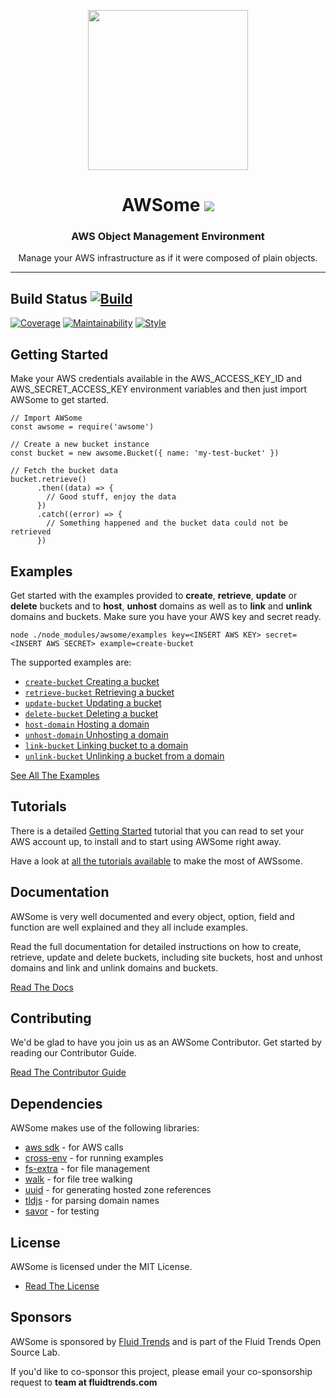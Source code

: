 <p align="center">
<img src="https://raw.githubusercontent.com/fluidtrends/awsome/master/logo.png" width="256px">
</p>

<h1 align="center"> AWSome
<img src="https://img.shields.io/npm/v/awsome.svg"/>
</h1>

<h3 align="center"> AWS Object Management Environment </h3>
<p align="center"> Manage your AWS infrastructure as if it were composed of plain objects.
</p>
<hr/>

## Build Status [![Build](https://circleci.com/gh/fluidtrends/awsome.svg?style=svg)](https://circleci.com/gh/fluidtrends/awsome)

[![Coverage](https://api.codeclimate.com/v1/badges/bcf4dae241b12298574c/test_coverage)](https://codeclimate.com/github/fluidtrends/awsome/test_coverage)
[![Maintainability](https://api.codeclimate.com/v1/badges/bcf4dae241b12298574c/maintainability)](https://codeclimate.com/github/fluidtrends/awsome/maintainability)
[![Style](https://img.shields.io/badge/code%20style-standard-brightgreen.svg)](http://standardjs.com)

## Getting Started

Make your AWS credentials available in the AWS_ACCESS_KEY_ID and AWS_SECRET_ACCESS_KEY environment variables and then just import AWSome to get started.

```
// Import AWSome
const awsome = require('awsome')

// Create a new bucket instance
const bucket = new awsome.Bucket({ name: 'my-test-bucket' })

// Fetch the bucket data
bucket.retrieve()
      .then((data) => {
        // Good stuff, enjoy the data
      })
      .catch((error) => {
        // Something happened and the bucket data could not be retrieved
      })
```

## Examples

Get started with the examples provided to **create**, **retrieve**, **update** or **delete** buckets and to **host**, **unhost** domains as well as to **link** and **unlink** domains and buckets. Make sure you have your AWS key and secret ready.

```
node ./node_modules/awsome/examples key=<INSERT AWS KEY> secret=<INSERT AWS SECRET> example=create-bucket
```

The supported examples are:

* [```create-bucket``` Creating a bucket](https://github.com/fluidtrends/awsome/blob/master/examples/create-bucket.js)
* [```retrieve-bucket``` Retrieving a bucket](https://github.com/fluidtrends/awsome/blob/master/examples/retrieve-bucket.js)
* [```update-bucket``` Updating a bucket](https://github.com/fluidtrends/awsome/blob/master/examples/update-bucket.js)
* [```delete-bucket``` Deleting a bucket](https://github.com/fluidtrends/awsome/blob/master/examples/delete-bucket.js)
* [```host-domain``` Hosting a domain](https://github.com/fluidtrends/awsome/blob/master/examples/host-domain.js)
* [```unhost-domain``` Unhosting a domain](https://github.com/fluidtrends/awsome/blob/master/examples/unhost-domain.js)
* [```link-bucket``` Linking bucket to a domain](https://github.com/fluidtrends/awsome/blob/master/examples/link-bucket.js)
* [```unlink-bucket``` Unlinking a bucket from a domain](https://github.com/fluidtrends/awsome/blob/master/examples/unlink-bucket.js)

[See All The Examples](/examples)

## Tutorials

There is a detailed [Getting Started](tutorials/start) tutorial that you can read to set your AWS account up, to install and to start using AWSome right away.

Have a look at [all the tutorials available](tutorials) to make the most of AWSsome.

## Documentation

AWSome is very well documented and every object, option, field and function are well explained and they all include examples.

Read the full documentation for detailed instructions on how to create, retrieve, update and delete buckets, including site buckets, host and unhost domains and link and unlink domains and buckets.

[Read The Docs](/docs)

## Contributing

We'd be glad to have you join us as an AWSome Contributor. Get started by reading our Contributor Guide.

[Read The Contributor Guide](/contrib)

## Dependencies

AWSome makes use of the following libraries:

* [aws sdk](https://github.com/aws/aws-sdk-js) - for AWS calls
* [cross-env](https://github.com/kentcdodds/cross-env) - for running examples
* [fs-extra](https://github.com/jprichardson/node-fs-extra) - for file management
* [walk](https://github.com/Daplie/node-walk) - for file tree walking
* [uuid](https://github.com/kelektiv/node-uuid) - for generating hosted zone references
* [tldjs](https://github.com/oncletom/tld.js) - for parsing domain names
* [savor](https://github.com/fluidtrends/savor) - for testing

## License

AWSome is licensed under the MIT License.

* [Read The License](LICENSE)

## Sponsors

AWSome is sponsored by [Fluid Trends](http://fluidtrends.com) and is part of the Fluid Trends Open Source Lab.

If you'd like to co-sponsor this project, please email your co-sponsorship request to **team at fluidtrends.com**
